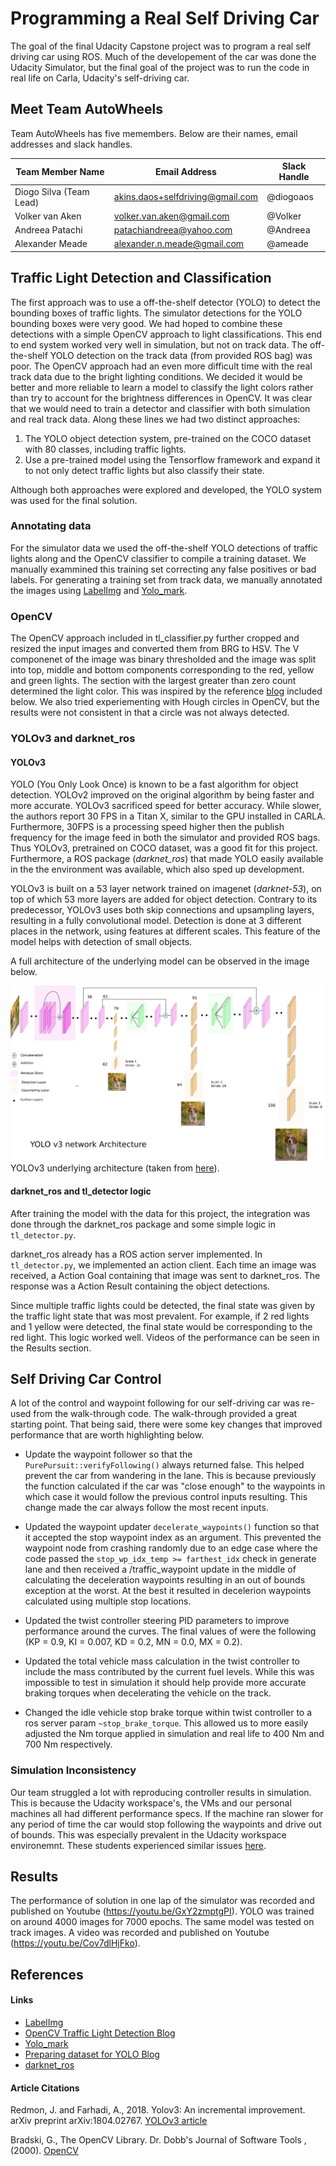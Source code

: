 # Programming a Real Self Driving Car
The goal of the final Udacity Capstone project was to program a real self driving car using ROS. Much of the developement of the car was done the Udacity Simulator, but the final goal of the project was to run the code in real life on Carla, Udacity's self-driving car.

## Meet Team AutoWheels
Team AutoWheels has five memembers. Below are their names, email addresses and slack handles.

Team Member Name | Email Address | Slack Handle 
------------ | ------------- | -------------
Diogo Silva (Team Lead) | akins.daos+selfdriving@gmail.com | @diogoaos
Volker van Aken | volker.van.aken@gmail.com | @Volker
Andreea Patachi | patachiandreea@yahoo.com | @Andreea	
Alexander Meade | alexander.n.meade@gmail.com | @ameade 


## Traffic Light Detection and Classification

The first approach was to use a off-the-shelf detector (YOLO) to detect the bounding boxes of traffic lights.
The simulator detections for the YOLO bounding boxes were very good.
We had hoped to combine these detections with a simple OpenCV approach to light classifications.
This end to end system worked very well in simulation, but not on track data.
The off-the-shelf YOLO detection on the track data (from provided ROS bag) was poor.
The OpenCV approach had an even more difficult time with the real track data due to the bright lighting conditions.
We decided it would be better and more reliable to learn a model to classify the light colors rather than try to account for the brightness differences in OpenCV.
It was clear that we would need to train a detector and classifier with both simulation and real track data.
Along these lines we had two distinct approaches: 

1. The YOLO object detection system, pre-trained on the COCO dataset with 80 classes, including traffic lights.
2. Use a pre-trained model using the Tensorflow framework and expand it to not only detect traffic lights but also classify their state.

Although both approaches were explored and developed, the YOLO system was used for the final solution.

### Annotating data
For the simulator data we used the off-the-shelf YOLO detections of traffic lights along and the OpenCV classifier to compile a training dataset. We manually exammined this training set correcting any false positives or bad labels. For generating a training set from track data, we manually annotated the images using [LabelImg](https://github.com/tzutalin/labelImg) and [Yolo_mark](https://github.com/AlexeyAB/Yolo_mark).

### OpenCV
The OpenCV approach included in tl_classifier.py further cropped and resized the input images and converted them from BRG to HSV. The V componenet of the image was binary thresholded and the image was split into top, middle and bottom components corresponding to the red, yellow and green lights. The section with the largest greater than zero count determined the light color. This was inspired by the reference [blog](https://qtmbits.com/traffic-light-classifier-using-python-and-opencv/) included below. We also tried experiementing with Hough circles in OpenCV, but the results were not consistent in that a circle was not always detected.

### YOLOv3 and darknet_ros
#### YOLOv3
YOLO (You Only Look Once) is known to be a fast algorithm for object detection.
YOLOv2 improved on the original algorithm by being faster and more accurate.
YOLOv3 sacrificed speed for better accuracy.
While slower, the authors report 30 FPS in a Titan X, similar to the GPU installed in CARLA.
Furthermore, 30FPS is a processing speed higher then the publish frequency for the image feed in both the simulator and provided ROS bags.
Thus YOLOv3, pretrained on COCO dataset, was a good fit for this project.
Furthermore, a ROS package (_darknet_ros_) that made YOLO easily available in the the environment was available, which also sped up development.

YOLOv3 is built on a 53 layer network trained on imagenet (_darknet-53_), on top of which 53 more layers are added for object detection.
Contrary to its predecessor, YOLOv3 uses both skip connections and upsampling layers, resulting in a fully convolutional model.
Detection is done at 3 different places in the network, using features at different scales.
This feature of the model helps with detection of small objects.

A full architecture of the underlying model can be observed in the image below.

![YOLOv3 underlying architecture diagram](yolov3.png)
YOLOv3 underlying architecture (taken from [here](https://towardsdatascience.com/yolo-v3-object-detection-53fb7d3bfe6b)).
#### darknet_ros and tl_detector logic
After training the model with the data for this project, the integration was done through the darknet_ros package and some simple logic in `tl_detector.py`.

darknet_ros already has a ROS action server implemented.
In `tl_detector.py`, we implemented an action client.
Each time an image was received, a Action Goal containing that image was sent to darknet_ros.
The response was a Action Result containing the object detections.

Since multiple traffic lights could be detected, the final state was given by the traffic light state that was most prevalent.
For example, if 2 red lights and 1 yellow were detected, the final state would be corresponding to the red light.
This logic worked well.
Videos of the performance can be seen in the Results section.

## Self Driving Car Control

A lot of the control and waypoint following for our self-driving car was re-used from the walk-through code. The walk-through provided a great starting point. That being said, there were some key changes that improved performance that are worth highlighting below.

* Update the waypoint follower so that the `PurePursuit::verifyFollowing()` always returned false. This helped prevent the car from wandering in the lane. This is because previously the function calculated if the car was "close enough" to the waypoints in which case it would follow the previous control inputs resulting. This change made the car always follow the most recent inputs.

* Updated the waypoint updater `decelerate_waypoints()` function so that it accepted the stop waypoint index as an argument. This prevented the waypoint node from crashing randomly due to an edge case where the code passed the `stop_wp_idx_temp >= farthest_idx` check in generate lane and then received a /traffic_waypoint update in the middle of calculating the deceleration waypoints resulting in an out of bounds exception at the worst. At the best it resulted in decelerion waypoints calculated using multiple stop locations.

* Updated the twist controller steering PID parameters to improve performance around the curves. The final values of were the following (KP = 0.9, KI = 0.007, KD = 0.2, MN = 0.0, MX = 0.2).

* Updated the total vehicle mass calculation in the twist controller to include the mass contributed by the current fuel levels. While this was impossible to test in simulation it should help provide more accurate braking torques when decelerating the vehicle on the track.

* Changed the idle vehicle stop brake torque within twist controller to a ros server param `~stop_brake_torque`. This allowed us to more easily adjusted the Nm torque applied in simulation and real life to 400 Nm and 700 Nm respectively.

### Simulation Inconsistency

Our team struggled a lot with reproducing controller results in simulation. This is because the Udacity workspace's, the VMs and our personal machines all had different performance specs. If the machine ran slower for any period of time the car would stop following the waypoints and drive out of bounds. This was especially prevalent in the Udacity workspace environemnt. These students experienced similar issues [here](https://knowledge.udacity.com/questions/39086).

## Results
The performance of solution in one lap of the simulator was recorded and published on Youtube (https://youtu.be/GxY2zmptgPI).
YOLO was trained on around 4000 images for 7000 epochs.
The same model was tested on track images. A video was recorded and published on Youtube (https://youtu.be/Cov7dlHjFko).

## References

#### Links
* [LabelImg](https://github.com/tzutalin/labelImg)
* [OpenCV Traffic Light Detection Blog](https://qtmbits.com/traffic-light-classifier-using-python-and-opencv/)
* [Yolo_mark](https://github.com/AlexeyAB/Yolo_mark)
* [Preparing dataset for YOLO Blog](https://medium.com/@manivannan_data/how-to-train-yolov3-to-detect-custom-objects-ccbcafeb13d2)
* [darknet_ros](https://github.com/leggedrobotics/darknet_ros)

#### Article Citations
Redmon, J. and Farhadi, A., 2018. Yolov3: An incremental improvement. arXiv preprint arXiv:1804.02767. [YOLOv3 article](https://pjreddie.com/media/files/papers/YOLOv3.pdf)

Bradski, G., The OpenCV Library. Dr. Dobb's Journal of Software Tools , (2000). [OpenCV](https://opencv.org/)

